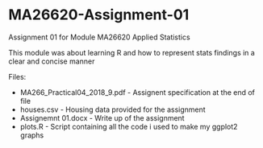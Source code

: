 # MA26620-Assignment-01

Assignment 01 for Module MA26620 Applied Statistics

This module was about learning R and how to represent stats findings in a clear and concise manner

Files:
- MA266_Practical04_2018_9.pdf - Assignent specification at the end of file
- houses.csv - Housing data provided for the assignment
- Assignemnt 01.docx - Write up of the assignment
- plots.R - Script containing all the code i used to make my ggplot2 graphs
